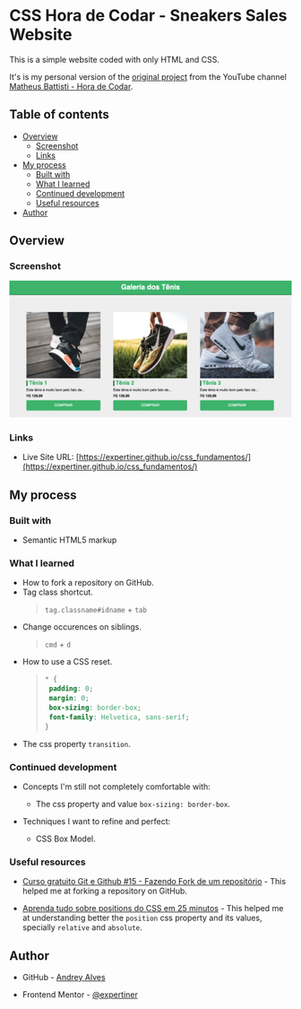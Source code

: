 # CSS Hora de Codar - Sneakers Sales Website

This is a simple website coded with only HTML and CSS.

It's is my personal version of the [original project](https://www.youtube.com/watch?v=vwbegraDXD8) from the YouTube channel [Matheus Battisti - Hora de Codar](https://www.youtube.com/@MatheusBattisti).

## Table of contents

- [Overview](#overview)
  - [Screenshot](#screenshot)
  - [Links](#links)
- [My process](#my-process)
  - [Built with](#built-with)
  - [What I learned](#what-i-learned)
  - [Continued development](#continued-development)
  - [Useful resources](#useful-resources)
- [Author](#author)

## Overview

### Screenshot

![](./images/website-first-version.png)

### Links

- Live Site URL: [https://expertiner.github.io/css_fundamentos/](https://expertiner.github.io/css_fundamentos/)


## My process

### Built with

- Semantic HTML5 markup

### What I learned

- How to fork a repository on GitHub.
- Tag class shortcut.
  >`tag.classname#idname` + `tab`
- Change occurences on siblings.
  >`cmd` + `d`
- How to use a CSS reset.
  >```css
  >* {
  >  padding: 0;
  >  margin: 0;
  >  box-sizing: border-box;
  >  font-family: Helvetica, sans-serif;
  >}
  >```
- The css property `transition`.

### Continued development

- Concepts I'm still not completely comfortable with:
  - The css property and value `box-sizing: border-box`.

- Techniques I want to refine and perfect:
  -  CSS Box Model.

### Useful resources

- [Curso gratuito Git e Github #15 - Fazendo Fork de um repositório](https://www.youtube.com/watch?v=n_GEGPuNNRA&t=141s) - This helped me at forking a repository on GitHub.

- [Aprenda tudo sobre positions do CSS em 25 minutos](https://www.youtube.com/watch?v=kEBrkPNv4Zk) - This helped me at understanding better the `position` css property and its values, specially `relative` and `absolute`.

<!--
- [Example resource 1](https://www.markdownguide.org/basic-syntax/) - This helped me for XYZ reason. I really liked this pattern and will use it going forward.
- [Example resource 2](https://www.example.com) - This is an amazing article which helped me finally understand XYZ. I'd recommend it to anyone still learning this concept.
-->

## Author

- GitHub - [Andrey Alves](https://github.com/Expertiner)

- Frontend Mentor - [@expertiner](https://www.frontendmentor.io/profile/Expertiner)
<!--
- Twitter - [@yourusername](https://www.twitter.com/yourusername)
-->

<!-- ## Acknowledgments -->

<!-- Got some inspiration from the Frontend Mentor Discord's Server. -->

<!--
This is where you can give a hat tip to anyone who helped you out on this project. Perhaps you worked in a team or got some inspiration from someone else's solution. This is the perfect place to give them some credit.

**Note: Delete this note and edit this section's content as necessary. If you completed this challenge by yourself, feel free to delete this section entirely.**
-->
